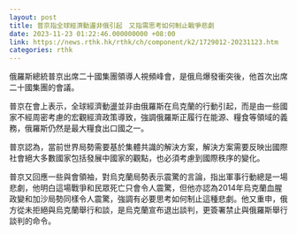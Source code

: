 ```yaml
---
layout: post
title: 普京指全球經濟動盪非俄引起　又指需思考如何制止戰爭悲劇
date: 2023-11-23 01:22:46.000000000 +08:00
link: https://news.rthk.hk/rthk/ch/component/k2/1729012-20231123.htm
categories: rthk
---
```


俄羅斯總統普京出席二十國集團領導人視頻峰會，是俄烏爆發衝突後，他首次出席二十國集團的會議。

普京在會上表示，全球經濟動盪並非由俄羅斯在烏克蘭的行動引起，而是由一些國家不經周密考慮的宏觀經濟政策導致，強調俄羅斯正履行在能源、糧食等領域的義務，俄羅斯仍然是最大糧食出口國之一。

普京認為，當前世界局勢需要基於集體共識的解決方案，解決方案需要反映出國際社會絕大多數國家包括發展中國家的觀點，也必須考慮到國際秩序的變化。

普京又回應一些與會領袖，對烏克蘭局勢表示震驚的言論，指出軍事行動總是一場悲劇，他明白這場戰爭和民眾死亡只會令人震驚，但他亦認為2014年烏克蘭血腥政變和加沙局勢同樣令人震驚，強調有必要思考如何制止這種悲劇。他又重申，俄方從未拒絕與烏克蘭舉行和談，是烏克蘭宣布退出談判，更簽署禁止與俄羅斯舉行談判的命令。
